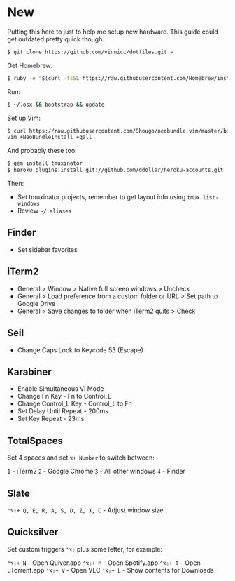 # New

Putting this here to just to help me setup new hardware. This guide could get
outdated pretty quick though.

```sh
$ git clone https://github.com/vinnicc/dotfiles.git ~
```

Get Homebrew:

```sh
$ ruby -e "$(curl -fsSL https://raw.githubusercontent.com/Homebrew/install/master/install)"
```

Run:

```sh
$ ~/.osx && bootstrap && update
```

Set up Vim:

```sh
$ curl https://raw.githubusercontent.com/Shougo/neobundle.vim/master/bin/install.sh | sh && \
vim +NeoBundleInstall +qall
```

And probably these too:

```sh
$ gem install tmuxinator
$ heroku plugins:install git://github.com/ddollar/heroku-accounts.git
```

Then:

- Set tmuxinator projects, remember to get layout info using `tmux list-windows`
- Review `~/.aliases`

## Finder

- Set sidebar favorites

## iTerm2

- General > Window > Native full screen windows > Uncheck
- General > Load preference from a custom folder or URL > Set path to Google Drive
- General > Save changes to folder when iTerm2 quits > Check

## Seil

- Change Caps Lock to Keycode 53 (Escape)

## Karabiner

- Enable Simultaneous Vi Mode
- Change Fn Key - Fn to Control_L
- Change Control_L Key - Control_L to Fn
- Set Delay Until Repeat - 200ms
- Set Key Repeat - 23ms

## TotalSpaces

Set 4 spaces and set `⌥+ Number` to switch between:

`1` - iTerm2
`2` - Google Chrome
`3` - All other windows
`4` - Finder

## Slate

`⌃⌥⇧+ Q, E, R, A, S, D, Z, X, C` - Adjust window size

## Quicksilver

Set custom triggers `⌃⌥⇧` plus some letter, for example:

`⌃⌥⇧+ N` - Open Quiver.app
`⌃⌥⇧+ M` - Open Spotify.app
`⌃⌥⇧+ T` - Open uTorrent.app
`⌃⌥⇧+ V` - Open VLC
`⌃⌥⇧+ L` - Show contents for Downloads

